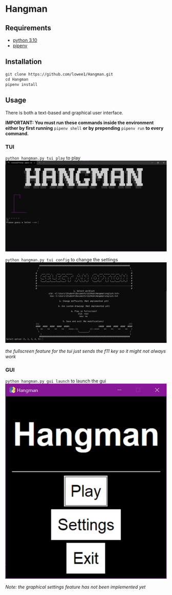 # Hangman

## Requirements
- [python 3.10](https://www.python.org/downloads/release/python-3100rc1/)
- [pipenv](https://pypi.org/project/pipenv/)

## Installation
```
git clone https://github.com/lowee1/Hangman.git
cd Hangman
pipenv install
```

## Usage
There is both a text-based and graphical user interface.

**IMPORTANT: You must run these commands inside the environment either by first running** `pipenv shell` **or by prepending** `pipenv run` **to every command.**

### TUI
`python hangman.py tui play` to play
![tui play](tui-play.jpg)

`python hangman.py tui config` to change the settings
![tui config](tui-config.jpg)

_the fullscreen feature for the tui just sends the f11 key so it might not always work_

### GUI
`python hangman.py gui launch` to launch the gui
![gui menu](gui-menu.jpg)

_Note: the graphical settings feature has not been implemented yet_
